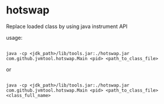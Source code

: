 # hotswap

Replace loaded class by using java instrument API

usage:
<pre><code>
java -cp &lt;jdk_path&gt;/lib/tools.jar:./hotswap.jar com.github.jvmtool.hotswap.Main &lt;pid&gt; &lt;path_to_class_file&gt;
</code></pre>
or
<pre><code>
java -cp &lt;jdk_path&gt;/lib/tools.jar:./hotswap.jar com.github.jvmtool.hotswap.Main &lt;pid&gt; &lt;path_to_class_file&gt; &lt;class_full_name&gt;
</code></pre>
